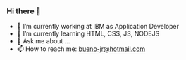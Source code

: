 ### Hi there 👋

- 🔭 I’m currently working at IBM as Application Developer
- 🌱 I’m currently learning HTML, CSS, JS, NODEJS
- 💬 Ask me about ...
- 📫 How to reach me: bueno-jr@hotmail.com


